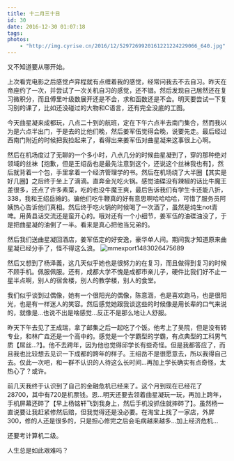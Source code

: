 ```yaml
---
title: 十二月三十日
id: 30
date: 2016-12-30 01:07:18
tags:
photos:
    - "http://img.cyrise.cn/2016/12/5297269920161221224229066_640.jpg"
---
```


又不知道要从哪开始。

上次看完电影之后感觉卢弈程就有点缠着我的感觉，经常问我去不去自习。昨天在帝座约了一次，并尝试了一次关机自习的感觉，还不错。然后发现自己居然还在复习微积分，而且傅里叶级数展开还是不会，求和函数还是不会。明天要尝试一下复习别的课了，比如还没碰过的大物和C语言，还有完全没底的工图。

今天曲星凝来成都玩，八点二十到的航班，定在下午六点半去南门集合，然而我以为是六点半出门，于是去的比他们晚，然后姜军伍觉得会晚，说要先走。最后经过西南门附近的时候把我捡起来了，看得出来姜军伍对曲星凝来这事很上心啊。

然后在机场度过了无聊的一个多小时，八点几分的时候曲星凝到了，穿的那种绝对领域的丝袜【抱歉，但是王绍岳也是最先注意到这个，还说这个丝袜我也有】，然后就背着一个包，手里拿着一个经济管理学的书。然后在机场绕了大半圈【其实是好几圈】之后终于坐上了滴滴。直奔金光吃火锅。感觉油碟没有辣椒的话比牛魔王差很多，还点了许多素菜，吃的也没牛魔王爽，最后告诉我们有学生卡还能八折，338，我和王绍岳摊的。骗他们吃牛鞭真的好有意思啊哈哈哈哈，可惜了服务员阿姨热心告诉他们真相。然后终于吃火锅的时候喝了一次酒了，虽然是纯生not青啤。用黄县话交流还是蛮开心的。哦对还有一个小细节，姜军伍的油碟油没了，于是把曲星凝的油倒了一半。看来是真心把他当兄弟的。

然后我们送曲星凝回酒店，姜军伍定的好安逸，豪华单人间。期间我才知道原来曲星凝已经分手了，怪不得这么浪。
![mmexport1483026475689](http://img.cyrise.cn/2016/12/mmexport1483026475689.jpg)

然后又想到了杨泽義，这几天似乎她也是很努力的在复习，而且做得到复习的时候不顾手机。佩服佩服。还有，成都大学不愧是成都市亲儿子，硬件比我们好不止一星半点啊，别人的宿舍楼，别人的教学楼，别人的食堂。

我们似乎谈到过偶像，她有一个很阳光的偶像，陈意涵，也是喜欢跑马，也是很阳光，也是有一样迷人的笑容。然后感觉她跟我谈这些的时候像是用长辈的口气来说的，就像是...也说不出是啥感觉...反正不是那么地让人舒服。

昨天下午去见了王成瑞，拿了邮集之后一起吃了个饭。他考上了吴院，但是没有转专业，和林广垚还是一个高中的。感觉是一个学霸型的学霸，有点典型的工科男气质【屌丝...?】。他不去跨年，因为他也觉得邱学长有些奇怪。但是我都答应了，而且我也比较想去见识一下成都的跨年的样子。王绍岳不是很愿意去，所以我得自己去。仅此一次吧，和一群不认识的人待这么长时间...再加上学长确实有点奇怪，太热心了？或许。

前几天我终于认识到了自己的金融危机已经来了。这个月到现在已经花了28700，其中有720是机票钱。恩...明天还要去领着曲星凝玩一玩，再加上跨年，手机屏幕还碎了【早上杨铭轩飞到我身上，然后手机没抓住就摔碎了】。虽然杨一直说要让我赶紧修然后赔，但我觉得还是没必要。在淘宝上找了一家店，外屏300，修的人还是很多的，只是担心修完之后会毛病越来越多...加上经济危机...

还要考计算机二级。

人生总是如此艰难吗？

